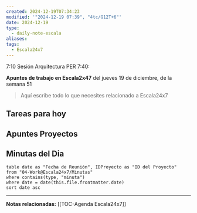 ```yaml
---
created: 2024-12-19T07:34:23
modified: '"2024-12-19 07:39", "4tc/G12T+6"'
date: 2024-12-19
type:
  - daily-note-escala
aliases: 
tags:
  - Escala24x7
---
```

7:10 Sesión Arquitectura PER
7:40:


**Apuntes de trabajo en Escala2x47** del  jueves 19 de diciembre, de la semana 51 

> Aquí escribe todo lo que necesites relacionado a Escala24x7

## Tareas para hoy


## Apuntes Proyectos


## Minutas del Dia
 ```dataview
table date as "Fecha de Reunión", IDProyecto as "ID del Proyecto"
from "04-Work@Escala24x7/Minutas"
where contains(type, "minuta")
where date = date(this.file.frontmatter.date)
sort date asc
```

----
**Notas relacionadas:**
[[TOC-Agenda Escala24x7]]


